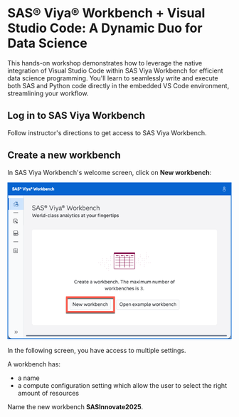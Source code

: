 # SAS® Viya® Workbench + Visual Studio Code: A Dynamic Duo for Data Science

This hands-on workshop demonstrates how to leverage the native integration of Visual Studio Code within SAS Viya Workbench for efficient data science programming. You'll learn to seamlessly write and execute both SAS and Python code directly in the embedded VS Code environment, streamlining your workflow.

## Log in to SAS Viya Workbench

Follow instructor's directions to get access to SAS Viya Workbench.

## Create a new workbench

In SAS Viya Workbench's welcome screen, click on **New workbench**:

![](images/franir_2025-03-17-15-23-04.png)

In the following screen, you have access to multiple settings.

A workbench has:
- a name
- a compute configuration setting which allow the user to select the right amount of resources 

Name the new workbench **SASInnovate2025**.


